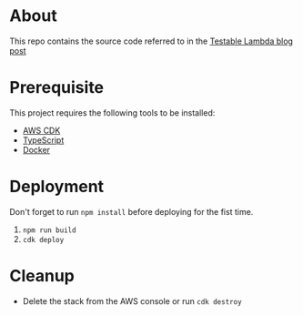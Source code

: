 # About
This repo contains the source code referred to in the [Testable Lambda blog post](https://outwiththeold.info/posts/testable-lambda/)

# Prerequisite
This project requires the following tools to be installed:

* [AWS CDK](https://docs.aws.amazon.com/cdk/latest/guide/getting_started.html#getting_started_prerequisites)
* [TypeScript](https://www.typescriptlang.org/#installation)
* [Docker](https://docs.docker.com/get-docker/)

# Deployment
Don't forget to run `npm install` before deploying for the fist time.

1. `npm run build`
1. `cdk deploy`

# Cleanup

* Delete the stack from the AWS console or run `cdk destroy`
